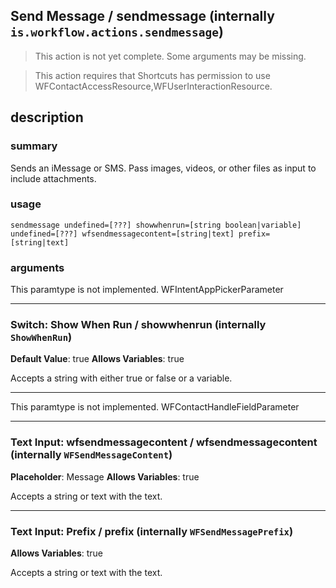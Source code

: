 
## Send Message / sendmessage (internally `is.workflow.actions.sendmessage`)

> This action is not yet complete. Some arguments may be missing.


> This action requires that Shortcuts has permission to use WFContactAccessResource,WFUserInteractionResource.


## description
### summary
Sends an iMessage or SMS. Pass images, videos, or other files as input to include attachments.


### usage
`sendmessage undefined=[???] showwhenrun=[string boolean|variable] undefined=[???] wfsendmessagecontent=[string|text] prefix=[string|text]`

### arguments
This paramtype is not implemented. WFIntentAppPickerParameter

---

### Switch: Show When Run / showwhenrun (internally `ShowWhenRun`)
**Default Value**: true
**Allows Variables**: true


Accepts a string with either true or false
or a variable.

---

This paramtype is not implemented. WFContactHandleFieldParameter

---

### Text Input: wfsendmessagecontent / wfsendmessagecontent (internally `WFSendMessageContent`)
**Placeholder**: Message
**Allows Variables**: true


Accepts a string 
or text
with the text.

---

### Text Input: Prefix / prefix (internally `WFSendMessagePrefix`)
**Allows Variables**: true


Accepts a string 
or text
with the text.
